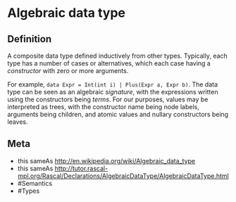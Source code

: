 # Algebraic data type

## Definition
A composite data type defined inductively from other types. Typically, each type has a number of cases or alternatives, which each case having a *constructor* with zero or more arguments.

For example, ```data Expr = Int(int i) | Plus(Expr a, Expr b)```. The data type can be seen as an algebraic *signature*, with the expressions written using the constructors being *terms*. For our purposes, values may be interpreted as trees, with the constructor name being node labels, arguments being children, and atomic values and nullary constructors being leaves.

## Meta
* this sameAs http://en.wikipedia.org/wiki/Algebraic_data_type
* this sameAs http://tutor.rascal-mpl.org/Rascal/Declarations/AlgebraicDataType/AlgebraicDataType.html
* #Semantics
* #Types
